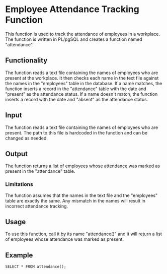 # Employee Attendance Tracking Function
This function is used to track the attendance of employees in a workplace. The function is written in PL/pgSQL and creates a function named "attendance".

## Functionality
The function reads a text file containing the names of employees who are present at the workplace. It then checks each name in the text file against the names in the "employees" table in the database. If a name matches, the function inserts a record in the "attendance" table with the date and "present" as the attendance status. If a name doesn't match, the function inserts a record with the date and "absent" as the attendance status.

## Input
The function reads a text file containing the names of employees who are present. The path to this file is hardcoded in the function and can be changed as needed.

## Output
The function returns a list of employees whose attendance was marked as present in the "attendance" table.

### Limitations
The function assumes that the names in the text file and the "employees" table are exactly the same. Any mismatch in the names will result in incorrect attendance tracking.

## Usage
To use this function, call it by its name "attendance()" and it will return a list of employees whose attendance was marked as present.

## Example
`SELECT * FROM attendance();`
